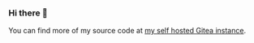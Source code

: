 ### Hi there 👋

You can find more of my source code at [my self hosted Gitea instance](https://git.michaelsmith.be/m).
